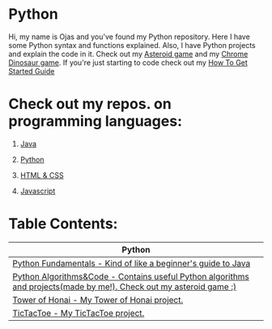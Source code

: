 # Python
Hi, my name is Ojas and you've found my Python repository. Here I have some Python syntax and functions explained. Also, I have Python projects and explain the code in it. Check out my [Asteroid game](https://github.com/BOLTZZ/Asteroid-Game) and my [Chrome Dinosaur game](). If you're just starting to code check out my [How To Get Started Guide](https://github.com/BOLTZZ/Python/blob/master/How%20To%20Get%20Started%20Guide.md)
# Check out my repos. on programming languages:
1. [Java](https://github.com/BOLTZZ/Java)

2. [Python](https://github.com/BOLTZZ/Python)

3. [HTML & CSS](https://github.com/BOLTZZ/HTML-CSS)

4. [Javascript](https://github.com/BOLTZZ/Javascript)
# Table Contents:
| Python
| ------------------
| [Python Fundamentals - Kind of like a beginner's guide to Java](https://github.com/BOLTZZ/Python/tree/master/Python%20Fundamentals)
| [Python Algorithms&Code - Contains useful Python algorithms and projects(made by me!). Check out my asteroid game :)](https://github.com/BOLTZZ/Python/tree/master/Python%20Algorithms%20%26%20Code)
| [Tower of Honai - My Tower of Honai project.](https://github.com/BOLTZZ/Python/tree/master/Tower%20of%20Honai%20(TOH))
| [TicTacToe - My TicTacToe project.](https://github.com/BOLTZZ/Python/tree/master/Tic%20Tac%20Toe)
